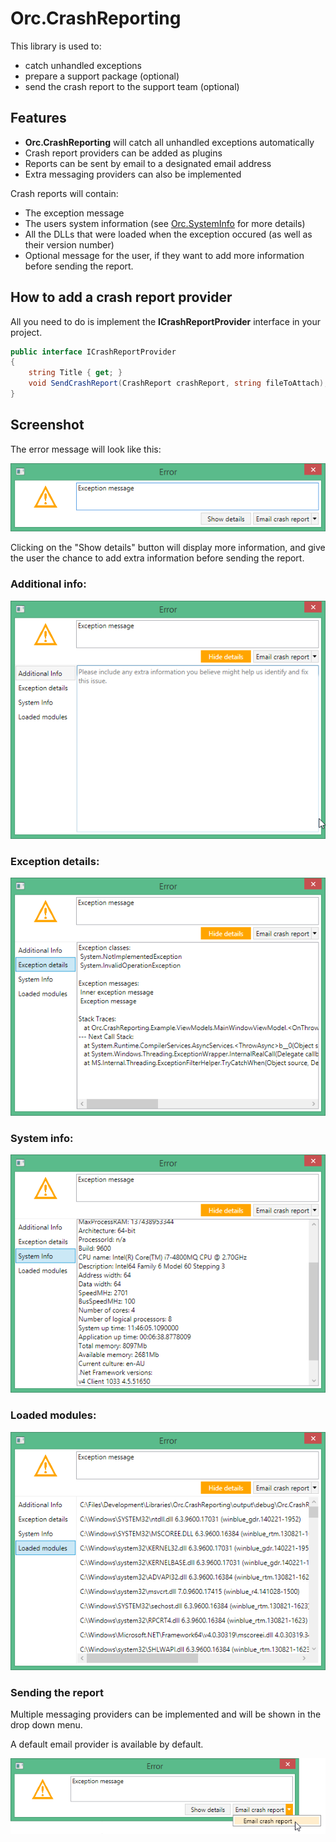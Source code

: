 Orc.CrashReporting
======================

This library is used to:
- catch unhandled exceptions
- prepare a support package (optional)
- send the crash report to the support team (optional)

Features
----------

- **Orc.CrashReporting** will catch all unhandled exceptions automatically
- Crash report providers can be added as plugins
- Reports can be sent by email to a designated email address
- Extra messaging providers can also be implemented

Crash reports will contain:
- The exception message
- The users system information (see [Orc.SystemInfo](https://github.com/WildGums/Orc.SystemInfo) for more details)
- All the DLLs that were loaded when the exception occured (as well as their version number)
- Optional message for the user, if they want to add more information before sending the report.

How to add a crash report provider
---------------------------------

All you need to do is implement the **ICrashReportProvider** interface in your project.

```c#
public interface ICrashReportProvider
{
    string Title { get; }
    void SendCrashReport(CrashReport crashReport, string fileToAttach);
}
```

Screenshot
---------------

The error message will look like this:

![Orc.CrashReporting 01](doc/images/Orc.CrashReporting_01.png)

Clicking on the "Show details" button will display more information, and give the user the chance to add extra information before sending the report.

### Additional info:
![Additional info](doc/images/Orc.CrashReporting_02.png)

### Exception details:

![Exception details](doc/images/Orc.CrashReporting_03.png)

### System info:

![System info](doc/images/Orc.CrashReporting_04.png)

### Loaded modules:

![Loaded modules](doc/images/Orc.CrashReporting_05.png)

### Sending the report

Multiple messaging providers can be implemented and will be shown in the drop down menu. 

A default email provider is available by default.

![Orc.CrashReporting 04](doc/images/Orc.CrashReporting_06.png)
